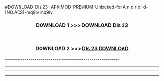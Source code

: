 #DOWNLOAD-Dls 23 -APK-MOD-PREMIUM-Unlocked-for A n d r o i d-[NO.ADS]-mq9iv mq9iv 



<div align="center">

<h3>DOWNLOAD 1 >>> <a href="https://t.co/FKmqrqFo6t??judul=Dls 23 ">DOWNLOAD Dls 23 </a></h3><br>

<h3>DOWNLOAD 2 >>> <a href="https://t.co/FKmqrqFo6t??judul=Dls 23 ">Dls 23  DOWNLOAD </a></h3>

</div>
----------------------------------------------------------

----------------------------------------------------------

----------------------------------------------------------

----------------------------------------------------------



